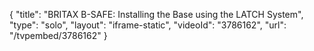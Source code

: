 {
    "title": "BRITAX B-SAFE: Installing the Base using the LATCH System",
    "type": "solo",
    "layout": "iframe-static",
    "videoId": "3786162",
    "url": "\/tvpembed\/3786162"
}